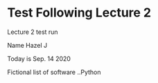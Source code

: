 # Test Following Lecture 2
Lecture 2 test run

Name Hazel J

Today is Sep. 14 2020

Fictional list of software ..Python
